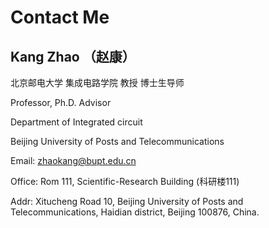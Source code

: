 ---
---

# Contact Me

## Kang Zhao （赵康）

北京邮电大学 集成电路学院 教授 博士生导师

Professor, Ph.D. Advisor

Department of Integrated circuit

Beijing University of Posts and Telecommunications
 
 Email: zhaokang@bupt.edu.cn
 
 Office: Rom 111, Scientific-Research Building (科研楼111)
 
 Addr: Xitucheng Road 10, Beijing University of Posts and Telecommunications, Haidian district, Beijing 100876, China.
